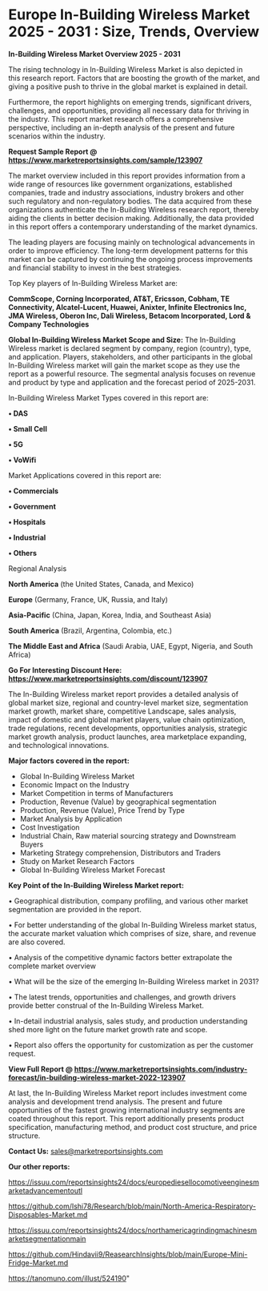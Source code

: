 # Europe In-Building Wireless Market 2025 - 2031 : Size, Trends, Overview

<Strong> In-Building Wireless Market Overview 2025 - 2031</strong>

The rising technology in In-Building Wireless Market is also depicted in this research report. Factors that are boosting the growth of the market, and giving a positive push to thrive in the global market is explained in detail.

Furthermore, the report highlights on emerging trends, significant drivers, challenges, and opportunities, providing all necessary data for thriving in the industry. This report market research offers a comprehensive perspective, including an in-depth analysis of the present and future scenarios within the industry.

<strong>Request Sample Report @ <a href=https://www.marketreportsinsights.com/sample/123907>https://www.marketreportsinsights.com/sample/123907</a></strong>

The market overview included in this report provides information from a wide range of resources like government organizations, established companies, trade and industry associations, industry brokers and other such regulatory and non-regulatory bodies. The data acquired from these organizations authenticate the In-Building Wireless research report, thereby aiding the clients in better decision making. Additionally, the data provided in this report offers a contemporary understanding of the market dynamics.

The leading players are focusing mainly on technological advancements in order to improve efficiency. The long-term development patterns for this market can be captured by continuing the ongoing process improvements and financial stability to invest in the best strategies.

Top Key players of In-Building Wireless Market are:

<strong>CommScope, Corning Incorporated, AT&T, Ericsson, Cobham, TE Connectivity, Alcatel-Lucent, Huawei, Anixter, Infinite Electronics Inc, JMA Wireless, Oberon Inc, Dali Wireless, Betacom Incorporated, Lord & Company Technologies</strong>

<strong><b>Global In-Building Wireless Market Scope and Size:</b></strong>
The In-Building Wireless market is declared segment by company, region (country), type, and application. Players, stakeholders, and other participants in the global In-Building Wireless market will gain the market scope as they use the report as a powerful resource. The segmental analysis focuses on revenue and product by type and application and the forecast period of 2025-2031.

In-Building Wireless Market Types covered in this report are:

<strong>• DAS

• Small Cell

• 5G

• VoWifi</strong>

Market Applications covered in this report are:

<strong>• Commercials

• Government

• Hospitals

• Industrial

• Others</strong> 

Regional Analysis

<strong>North America</strong> (the United States, Canada, and Mexico)

<strong>Europe</strong> (Germany, France, UK, Russia, and Italy)

<strong>Asia-Pacific</strong> (China, Japan, Korea, India, and Southeast Asia)

<strong>South America</strong> (Brazil, Argentina, Colombia, etc.)

<strong>The Middle East and Africa</strong> (Saudi Arabia, UAE, Egypt, Nigeria, and South Africa)

<strong>Go For Interesting Discount Here: <a href=https://www.marketreportsinsights.com/discount/123907>https://www.marketreportsinsights.com/discount/123907</a></strong>

The In-Building Wireless market report provides a detailed analysis of global market size, regional and country-level market size, segmentation market growth, market share, competitive Landscape, sales analysis, impact of domestic and global market players, value chain optimization, trade regulations, recent developments, opportunities analysis, strategic market growth analysis, product launches, area marketplace expanding, and technological innovations.

<strong><b>Major factors covered in the report:</b></strong>
<ul>
  <li>Global In-Building Wireless Market </li>
  <li>Economic Impact on the Industry</li>
  <li>Market Competition in terms of Manufacturers</li>
  <li>Production, Revenue (Value) by geographical segmentation</li>
  <li>Production, Revenue (Value), Price Trend by Type</li>
  <li>Market Analysis by Application</li>
  <li>Cost Investigation</li>
  <li>Industrial Chain, Raw material sourcing strategy and Downstream Buyers</li>
  <li>Marketing Strategy comprehension, Distributors and Traders</li>
  <li>Study on Market Research Factors</li>
  <li>Global In-Building Wireless Market Forecast</li>
</ul>

<strong><b>Key Point of the In-Building Wireless Market report:</b></strong>

• Geographical distribution, company profiling, and various other market segmentation are provided in the report.

• For better understanding of the global In-Building Wireless market status, the accurate market valuation which comprises of size, share, and revenue are also covered.

• Analysis of the competitive dynamic factors better extrapolate the complete market overview

• What will be the size of the emerging In-Building Wireless market in 2031?

• The latest trends, opportunities and challenges, and growth drivers provide better construal of the In-Building Wireless Market.

• In-detail industrial analysis, sales study, and production understanding shed more light on the future market growth rate and scope.

• Report also offers the opportunity for customization as per the customer request.

<strong><b>View Full Report @ <a href=https://www.marketreportsinsights.com/industry-forecast/in-building-wireless-market-2022-123907>https://www.marketreportsinsights.com/industry-forecast/in-building-wireless-market-2022-123907</a></b></strong>


At last, the In-Building Wireless Market report includes investment come analysis and development trend analysis. The present and future opportunities of the fastest growing international industry segments are coated throughout this report. This report additionally presents product specification, manufacturing method, and product cost structure, and price structure.

<strong>Contact Us:</strong>
sales@marketreportsinsights.com

<strong>Our other reports:</strong>

<a href=https://issuu.com/reportsinsights24/docs/europediesellocomotiveenginesmarketadvancementoutl>https://issuu.com/reportsinsights24/docs/europediesellocomotiveenginesmarketadvancementoutl</a>

<a href=https://github.com/Ishi78/Research/blob/main/North-America-Respiratory-Disposables-Market.md>https://github.com/Ishi78/Research/blob/main/North-America-Respiratory-Disposables-Market.md</a>

<a href=https://issuu.com/reportsinsights24/docs/northamericagrindingmachinesmarketsegmentationmain>https://issuu.com/reportsinsights24/docs/northamericagrindingmachinesmarketsegmentationmain</a>

<a href=https://github.com/Hindavii9/ReasearchInsights/blob/main/Europe-Mini-Fridge-Market.md>https://github.com/Hindavii9/ReasearchInsights/blob/main/Europe-Mini-Fridge-Market.md</a>

<a href=https://tanomuno.com/illust/524190>https://tanomuno.com/illust/524190</a>"
